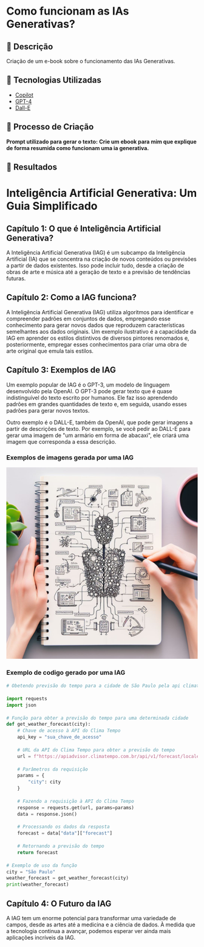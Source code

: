 # Como funcionam as IAs Generativas?

## 📒 Descrição

Criação de um e-book sobre o funcionamento das IAs Generativas.

## 🤖 Tecnologias Utilizadas

- [Copilot](https://copilot.github.com/)
- [GPT-4](https://openai.com/blog/openai-codex/)
- [Dall-E](https://openai.com/blog/dall-e/)

## 🧐 Processo de Criação

**Prompt utilizado para gerar o texto:**
**Crie um ebook para mim que explique de forma resumida como funcionam uma ia generativa.**

## 🚀 Resultados

# Inteligência Artificial Generativa: Um Guia Simplificado

## Capítulo 1: O que é Inteligência Artificial Generativa?

A Inteligência Artificial Generativa (IAG) é um subcampo da Inteligência Artificial (IA) que se concentra na criação de novos conteúdos ou previsões a partir de dados existentes. Isso pode incluir tudo, desde a criação de obras de arte e música até a geração de texto e a previsão de tendências futuras.

## Capítulo 2: Como a IAG funciona?

A Inteligência Artificial Generativa (IAG) utiliza algoritmos para identificar e compreender padrões em conjuntos de dados, empregando esse conhecimento para gerar novos dados que reproduzem características semelhantes aos dados originais. Um exemplo ilustrativo é a capacidade da IAG em aprender os estilos distintivos de diversos pintores renomados e, posteriormente, empregar esses conhecimentos para criar uma obra de arte original que emula tais estilos.

## Capítulo 3: Exemplos de IAG

Um exemplo popular de IAG é o GPT-3, um modelo de linguagem desenvolvido pela OpenAI. O GPT-3 pode gerar texto que é quase indistinguível do texto escrito por humanos. Ele faz isso aprendendo padrões em grandes quantidades de texto e, em seguida, usando esses padrões para gerar novos textos.

Outro exemplo é o DALL-E, também da OpenAI, que pode gerar imagens a partir de descrições de texto. Por exemplo, se você pedir ao DALL-E para gerar uma imagem de "um armário em forma de abacaxi", ele criará uma imagem que corresponda a essa descrição.

### Exemplos de imagens gerada por uma IAG

![IAG](/exemplos/iag1.jpeg)

### Exemplo de codigo gerado por uma IAG

```python
# Obetendo previsão do tempo para a cidade de São Paulo pela api climatempo

import requests
import json

# Função para obter a previsão do tempo para uma determinada cidade
def get_weather_forecast(city):
    # Chave de acesso à API do Clima Tempo
    api_key = "sua_chave_de_acesso"

    # URL da API do Clima Tempo para obter a previsão do tempo
    url = f"https://apiadvisor.climatempo.com.br/api/v1/forecast/locale/3477/days/15?token={api_key}"

    # Parâmetros da requisição
    params = {
        "city": city
    }

    # Fazendo a requisição à API do Clima Tempo
    response = requests.get(url, params=params)
    data = response.json()

    # Processando os dados da resposta
    forecast = data["data"]["forecast"]

    # Retornando a previsão do tempo
    return forecast

# Exemplo de uso da função
city = "São Paulo"
weather_forecast = get_weather_forecast(city)
print(weather_forecast)


```

## Capítulo 4: O Futuro da IAG

A IAG tem um enorme potencial para transformar uma variedade de campos, desde as artes até a medicina e a ciência de dados. À medida que a tecnologia continua a avançar, podemos esperar ver ainda mais aplicações incríveis da IAG.
